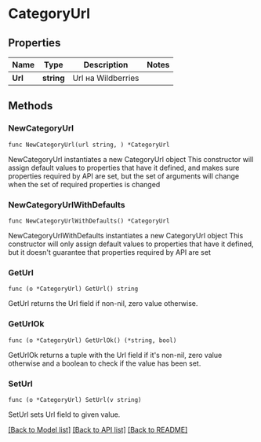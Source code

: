 # CategoryUrl

## Properties

Name | Type | Description | Notes
------------ | ------------- | ------------- | -------------
**Url** | **string** | Url на Wildberries | 

## Methods

### NewCategoryUrl

`func NewCategoryUrl(url string, ) *CategoryUrl`

NewCategoryUrl instantiates a new CategoryUrl object
This constructor will assign default values to properties that have it defined,
and makes sure properties required by API are set, but the set of arguments
will change when the set of required properties is changed

### NewCategoryUrlWithDefaults

`func NewCategoryUrlWithDefaults() *CategoryUrl`

NewCategoryUrlWithDefaults instantiates a new CategoryUrl object
This constructor will only assign default values to properties that have it defined,
but it doesn't guarantee that properties required by API are set

### GetUrl

`func (o *CategoryUrl) GetUrl() string`

GetUrl returns the Url field if non-nil, zero value otherwise.

### GetUrlOk

`func (o *CategoryUrl) GetUrlOk() (*string, bool)`

GetUrlOk returns a tuple with the Url field if it's non-nil, zero value otherwise
and a boolean to check if the value has been set.

### SetUrl

`func (o *CategoryUrl) SetUrl(v string)`

SetUrl sets Url field to given value.



[[Back to Model list]](../README.md#documentation-for-models) [[Back to API list]](../README.md#documentation-for-api-endpoints) [[Back to README]](../README.md)


